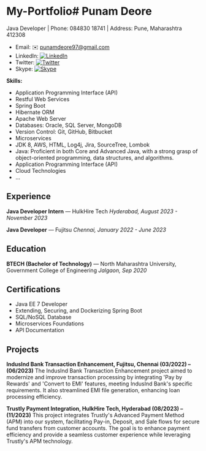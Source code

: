 # My-Portfolio# Punam Deore

Java Developer | Phone: 084830 18741 | Address: Pune, Maharashtra 412308

- Email: ✉️ [punamdeore97@gmail.com](mailto:punamdeore97@gmail.com)
- LinkedIn: [![LinkedIn](https://img.shields.io/badge/LinkedIn-Profile-blue?style=flat-square&logo=linkedin)](https://www.linkedin.com/in/punam-deore-312818169)
- Twitter: [![Twitter](https://img.shields.io/badge/Twitter-Profile-blue?style=flat-square&logo=twitter)](https://twitter.com/punamdeore_2902)
- Skype: [![Skype](https://img.shields.io/badge/Skype-Profile-blue?style=flat-square&logo=skype)](skype:live:.cid.c2458036f117b55c?chat)



**Skills:**
- Application Programming Interface (API)
- Restful Web Services
- Spring Boot
- Hibernate ORM
- Apache Web Server
- Databases: Oracle, SQL Server, MongoDB
- Version Control: Git, GitHub, Bitbucket
- Microservices
- JDK 8, AWS, HTML, Log4j, Jira, SourceTree, Lombok
- Java: Proficient in both Core and Advanced Java, with a strong grasp of object-oriented programming, data structures, and algorithms.
- <i class="fab fa-java"></i> Application Programming Interface (API)
- <i class="fab fa-cloud"></i> Cloud Technologies
- ...


## Experience

**Java Developer Intern** — HulkHire Tech
*Hyderabad, August 2023 - November 2023*


**Java Developer** — Fujitsu
*Chennai, January 2022 - June 2023*

## Education

**BTECH (Bachelor of Technology)** — North Maharashtra University, Government College of Engineering
*Jalgaon, Sep 2020*

## Certifications

- Java EE 7 Developer
- Extending, Securing, and Dockerizing Spring Boot
- SQL/NoSQL Database
- Microservices Foundations
- API Documentation

## Projects

**IndusInd Bank Transaction Enhancement, Fujitsu, Chennai (03/2022) – (06/2023)**
The IndusInd Bank Transaction Enhancement project aimed to modernize and improve transaction processing by integrating 'Pay by Rewards' and 'Convert to EMI' features, meeting IndusInd Bank's specific requirements. It also streamlined EMI file generation, enhancing loan processing efficiency.

**Trustly Payment Integration, HulkHire Tech, Hyderabad (08/2023) – (11/2023)**
This project integrates Trustly's Advanced Payment Method (APM) into our system, facilitating Pay-in, Deposit, and Sale flows for secure fund transfers from customer accounts. The goal is to enhance payment efficiency and provide a seamless customer experience while leveraging Trustly's APM technology.
